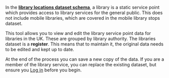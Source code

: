 In the <a href="https://schema.librarydata.uk/libraries" target="_blank">**library locations dataset schema**</a>, a library is a static service point which provides access to library services for the general public. This does not include mobile libraries, which are covered in the mobile library stops dataset.

This tool allows you to view and edit the library service point data for libraries in the UK. These are grouped by library authority. The libraries dataset is a **register**. This means that to maintain it, the original data needs to be edited and kept up to date.

At the end of the process you can save a new copy of the data. If you are a member of the library service, you can replace the existing dataset, but ensure you [Log in](/login) before you begin.
